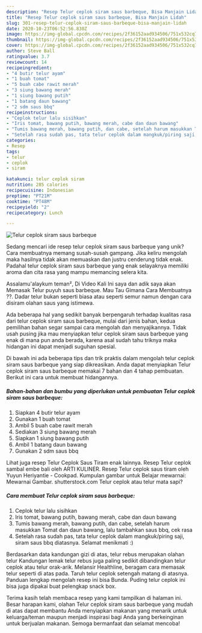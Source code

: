 ```yaml
---
description: "Resep Telur ceplok siram saus barbeque, Bisa Manjain Lidah"
title: "Resep Telur ceplok siram saus barbeque, Bisa Manjain Lidah"
slug: 301-resep-telur-ceplok-siram-saus-barbeque-bisa-manjain-lidah
date: 2020-10-23T06:52:56.830Z
image: https://img-global.cpcdn.com/recipes/2f36152aad934506/751x532cq70/telur-ceplok-siram-saus-barbeque-foto-resep-utama.jpg
thumbnail: https://img-global.cpcdn.com/recipes/2f36152aad934506/751x532cq70/telur-ceplok-siram-saus-barbeque-foto-resep-utama.jpg
cover: https://img-global.cpcdn.com/recipes/2f36152aad934506/751x532cq70/telur-ceplok-siram-saus-barbeque-foto-resep-utama.jpg
author: Steve Ball
ratingvalue: 3.7
reviewcount: 14
recipeingredient:
- "4 butir telur ayam"
- "1 buah tomat"
- "5 buah cabe rawit merah"
- "3 siung bawang merah"
- "1 siung bawang putih"
- "1 batang daun bawang"
- "2 sdm saus bbq"
recipeinstructions:
- "Ceplok telur lalu sisihkan"
- "Iris tomat, bawang putih, bawang merah, cabe dan daun bawang"
- "Tumis bawang merah, bawang putih, dan cabe, setelah harum masukkan Tomat dan daun bawang, lalu tambahkan saus bbq, cek rasa"
- "Setelah rasa sudah pas, tata telur ceplok dalam mangkuk/piring saji, siram saus bbq diatasnya. Selamat menikmati :)"
categories:
- Resep
tags:
- telur
- ceplok
- siram

katakunci: telur ceplok siram 
nutrition: 285 calories
recipecuisine: Indonesian
preptime: "PT21M"
cooktime: "PT48M"
recipeyield: "2"
recipecategory: Lunch

---
```



![Telur ceplok siram saus barbeque](https://img-global.cpcdn.com/recipes/2f36152aad934506/751x532cq70/telur-ceplok-siram-saus-barbeque-foto-resep-utama.jpg)

Sedang mencari ide resep telur ceplok siram saus barbeque yang unik? Cara membuatnya memang susah-susah gampang. Jika keliru mengolah maka hasilnya tidak akan memuaskan dan justru cenderung tidak enak. Padahal telur ceplok siram saus barbeque yang enak selayaknya memiliki aroma dan cita rasa yang mampu memancing selera kita.

Assalamu&#39;alaykum teman², Di Video Kali Ini saya dan adik saya akan Memasak Telur puyuh saus barbeque. Mau Tau Gimana Cara Membuatnya ??. Dadar telur bukan seperti biasa atau seperti semur namun dengan cara disiram olahan saus yang istimewa.

Ada beberapa hal yang sedikit banyak berpengaruh terhadap kualitas rasa dari telur ceplok siram saus barbeque, mulai dari jenis bahan, kedua pemilihan bahan segar sampai cara mengolah dan menyajikannya. Tidak usah pusing jika mau menyiapkan telur ceplok siram saus barbeque yang enak di mana pun anda berada, karena asal sudah tahu triknya maka hidangan ini dapat menjadi suguhan spesial.


Di bawah ini ada beberapa tips dan trik praktis dalam mengolah telur ceplok siram saus barbeque yang siap dikreasikan. Anda dapat menyiapkan Telur ceplok siram saus barbeque memakai 7 bahan dan 4 tahap pembuatan. Berikut ini cara untuk membuat hidangannya.

<!--inarticleads1-->

##### Bahan-bahan dan bumbu yang diperlukan untuk pembuatan Telur ceplok siram saus barbeque:

1. Siapkan 4 butir telur ayam
1. Gunakan 1 buah tomat
1. Ambil 5 buah cabe rawit merah
1. Sediakan 3 siung bawang merah
1. Siapkan 1 siung bawang putih
1. Ambil 1 batang daun bawang
1. Gunakan 2 sdm saus bbq


Lihat juga resep Telur Ceplok Saus Tiram enak lainnya. Resep Telur ceplok sambal embe bali oleh ARTI KULINER. Resep Telur ceplok saus tiram oleh Yuyun Heriyantie - Cookpad. Kumpulan gambar untuk Belajar mewarnai: Mewarnai Gambar. shutterstock.com Telur ceplok atau telur mata sapi? 

<!--inarticleads2-->

##### Cara membuat Telur ceplok siram saus barbeque:

1. Ceplok telur lalu sisihkan
1. Iris tomat, bawang putih, bawang merah, cabe dan daun bawang
1. Tumis bawang merah, bawang putih, dan cabe, setelah harum masukkan Tomat dan daun bawang, lalu tambahkan saus bbq, cek rasa
1. Setelah rasa sudah pas, tata telur ceplok dalam mangkuk/piring saji, siram saus bbq diatasnya. Selamat menikmati :)


Berdasarkan data kandungan gizi di atas, telur rebus merupakan olahan telur Kandungan lemak telur rebus juga paling sedikit dibandingkan telur ceplok atau telur orak-arik. Melansir Healthline, beragam cara memasak telur seperti di atas pada. Taruh telur ceplok setengah matang di atasnya. Panduan lengkap mengolah resep ini bisa Bunda. Puding telur ceplok ini bisa juga dipakai buat pelengkap snack box. 

Terima kasih telah membaca resep yang kami tampilkan di halaman ini. Besar harapan kami, olahan Telur ceplok siram saus barbeque yang mudah di atas dapat membantu Anda menyiapkan makanan yang menarik untuk keluarga/teman maupun menjadi inspirasi bagi Anda yang berkeinginan untuk berjualan makanan. Semoga bermanfaat dan selamat mencoba!
